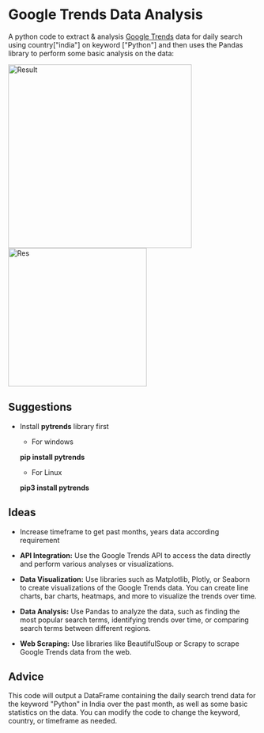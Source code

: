 
# Google Trends Data Analysis

A python code to extract & analysis [Google Trends](https://trends.google.com/trends/explore?date=today%203-m&geo=IN&q=python&hl=en-US) data for daily search using country["india"] on keyword ["Python"] and then uses the Pandas library to perform some basic analysis on the data:

<img width="371" alt="Result" src="https://user-images.githubusercontent.com/27519031/233078350-af8419e9-93be-4216-98b0-5a54181a1a3d.png">

<img width="280" alt="Res" src="https://user-images.githubusercontent.com/27519031/233078389-a3ace1af-521d-4d0c-b5f3-88360755842e.png">

## Suggestions

 - Install **pytrends** library first
    -  For windows


    **pip install pytrends**

    -  For Linux


    **pip3 install pytrends**
 
 


## Ideas

- Increase timeframe to get past months, years data according requirement

- **API Integration:** 
Use the Google Trends API to access the data directly and perform various analyses or visualizations.

- **Data Visualization:**
Use libraries such as Matplotlib, Plotly, or Seaborn to create visualizations of the Google Trends data. You can create line charts, bar charts, heatmaps, and more to visualize the trends over time.

- **Data Analysis:** 
Use Pandas to analyze the data, such as finding the most popular search terms, identifying trends over time, or comparing search terms between different regions.

- **Web Scraping:** 
Use libraries like BeautifulSoup or Scrapy to scrape Google Trends data from the web.


## Advice

This code will output a DataFrame containing the daily search trend data for the keyword "Python" in India over the past month, as well as some basic statistics on the data. You can modify the code to change the keyword, country, or timeframe as needed.
